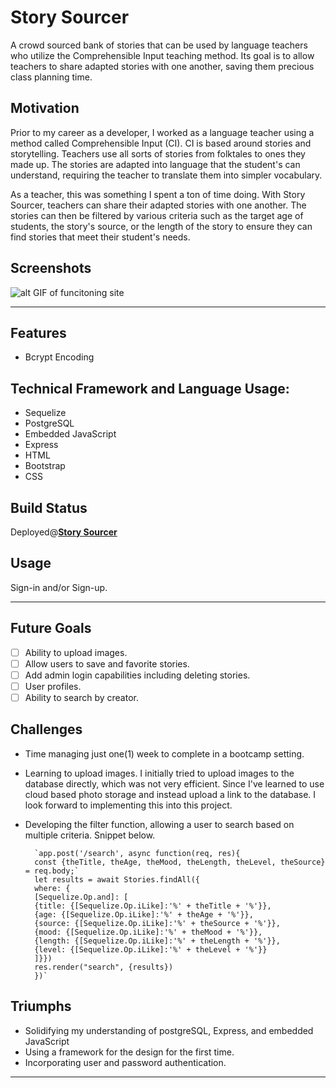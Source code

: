 <div>
<h1>Story Sourcer</h2>
</div>

A crowd sourced bank of stories that can be used by language teachers who utilize the Comprehensible Input teaching method. Its goal is to allow teachers to share adapted stories with one another, saving them precious class planning time.

## Motivation

Prior to my career as a developer, I worked as a language teacher using a method called Comprehensible Input (CI). CI is based around stories and storytelling. Teachers use all sorts of stories from folktales to ones they made up. The stories are adapted into language that the student's can understand, requiring the teacher to translate them into simpler vocabulary.

As a teacher, this was something I spent a ton of time doing. With Story Sourcer, teachers can share their adapted stories with one another. The stories can then be filtered by various criteria such as the target age of students, the story's source, or the length of the story to ensure they can find stories that meet their student's needs.

## Screenshots 
![alt GIF of funcitoning site](https://res.cloudinary.com/dqfviar71/image/upload/v1676581484/ezgif.com-gif-maker_mguc5x.gif)

***

## Features 
- Bcrypt Encoding

## Technical Framework and Language Usage:
- Sequelize
- PostgreSQL
- Embedded JavaScript
- Express
- HTML
- Bootstrap
- CSS

## Build Status
Deployed@**[Story Sourcer](https://story-sourcer.onrender.com)**

## Usage
Sign-in and/or Sign-up.

***

## Future Goals
- [ ] Ability to upload images.
- [ ] Allow users to save and favorite stories.
- [ ] Add admin login capabilities including deleting stories.
- [ ] User profiles.
- [ ] Ability to search by creator.

## Challenges
- Time managing just one(1) week to complete in a bootcamp setting.
- Learning to upload images. I initially tried to upload images to the database directly, which was not very efficient. Since I've learned to use cloud based photo storage and instead upload a link to the database. I look forward to implementing this into this project. 
- Developing the filter function, allowing a user to search based on multiple criteria. Snippet below. 

        `app.post('/search', async function(req, res){
        const {theTitle, theAge, theMood, theLength, theLevel, theSource} = req.body;`
        let results = await Stories.findAll({
        where: {
        [Sequelize.Op.and]: [
        {title: {[Sequelize.Op.iLike]:'%' + theTitle + '%'}},
        {age: {[Sequelize.Op.iLike]:'%' + theAge + '%'}},
        {source: {[Sequelize.Op.iLike]:'%' + theSource + '%'}},
        {mood: {[Sequelize.Op.iLike]:'%' + theMood + '%'}},
        {length: {[Sequelize.Op.iLike]:'%' + theLength + '%'}},
        {level: {[Sequelize.Op.iLike]:'%' + theLevel + '%'}}
        ]}})
        res.render("search", {results})
        })`


## Triumphs
- Solidifying my understanding of postgreSQL, Express, and embedded JavaScript
- Using a framework for the design for the first time. 
- Incorporating user and password authentication. 

***
